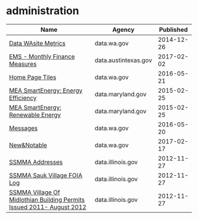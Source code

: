 # administration

Name | Agency | Published
---- | ---- | ---------
[Data WAsite Metrics](../datasets/xa6q-pw7x.md) | data.wa.gov | 2014-12-26
[EMS - Monthly Finance Measures](../datasets/2mb6-tu96.md) | data.austintexas.gov | 2017-02-02
[Home Page Tiles](../datasets/dx9h-3hci.md) | data.wa.gov | 2016-05-21
[MEA SmartEnergy: Energy Efficiency](../datasets/26ni-9b4w.md) | data.maryland.gov | 2015-02-25
[MEA SmartEnergy: Renewable Energy](../datasets/4ubg-d5ir.md) | data.maryland.gov | 2015-02-25
[Messages](../datasets/6bpk-s36s.md) | data.wa.gov | 2016-05-20
[New&Notable](../datasets/pws9-gkz8.md) | data.wa.gov | 2017-02-17
[SSMMA Addresses](../datasets/96g3-9rcf.md) | data.illinois.gov | 2012-11-27
[SSMMA Sauk Village FOIA Log](../datasets/reqj-psb4.md) | data.illinois.gov | 2012-11-27
[SSMMA Village Of Midlothian Building Permits Issued 2011- August 2012](../datasets/cii2-ipkp.md) | data.illinois.gov | 2012-11-27

